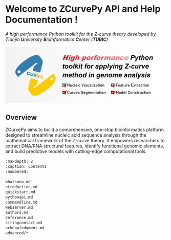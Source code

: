 # Welcome to ZCurvePy API and Help Documentation !
*A high performance Python toolkit for the Z-curve theory developed by **T**ianjin **U**niversity **B**io**I**nformatics **C**enter (**TUBIC**)*  

![ZCurvePy LOGO](images\logo.png)
## Overview
ZCurvePy aims to build a comprehensive, one-stop bioinformatics platform designed to streamline nucleic acid sequence analysis through the mathematical framework of the Z-curve theory. It empowers researchers to extract DNA/RNA structural features, identify functional genomic elements, and build predictive models with cutting-edge computational tools.

```{toctree}
:maxdepth: 2
:caption: Contents
:numbered:

whatsnew.md
ntroduction.md
quickstart.md
pythonapi.md
commandline.md
webserver.md
authors.md
reference.md
citingcontact.md
acknowledgment.md
advanced/*
